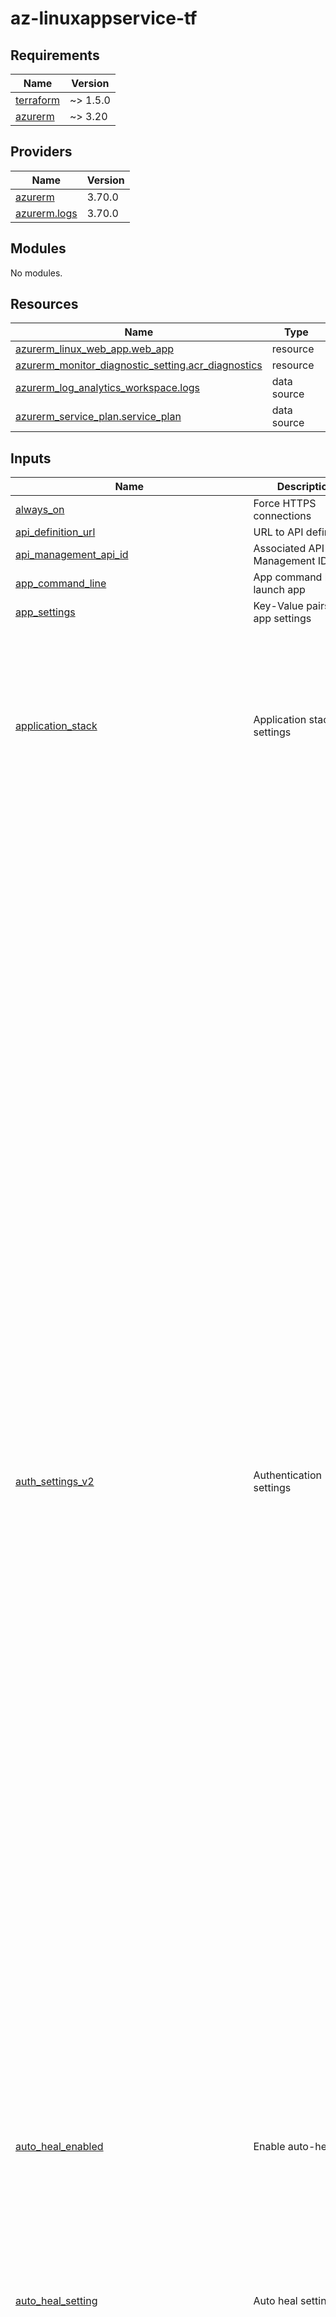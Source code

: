 # az-linuxappservice-tf

<!-- BEGIN_TF_DOCS -->
## Requirements

| Name | Version |
|------|---------|
| <a name="requirement_terraform"></a> [terraform](#requirement\_terraform) | ~> 1.5.0 |
| <a name="requirement_azurerm"></a> [azurerm](#requirement\_azurerm) | ~> 3.20 |

## Providers

| Name | Version |
|------|---------|
| <a name="provider_azurerm"></a> [azurerm](#provider\_azurerm) | 3.70.0 |
| <a name="provider_azurerm.logs"></a> [azurerm.logs](#provider\_azurerm.logs) | 3.70.0 |

## Modules

No modules.

## Resources

| Name | Type |
|------|------|
| [azurerm_linux_web_app.web_app](https://registry.terraform.io/providers/hashicorp/azurerm/latest/docs/resources/linux_web_app) | resource |
| [azurerm_monitor_diagnostic_setting.acr_diagnostics](https://registry.terraform.io/providers/hashicorp/azurerm/latest/docs/resources/monitor_diagnostic_setting) | resource |
| [azurerm_log_analytics_workspace.logs](https://registry.terraform.io/providers/hashicorp/azurerm/latest/docs/data-sources/log_analytics_workspace) | data source |
| [azurerm_service_plan.service_plan](https://registry.terraform.io/providers/hashicorp/azurerm/latest/docs/data-sources/service_plan) | data source |

## Inputs

| Name | Description | Type | Default | Required |
|------|-------------|------|---------|:--------:|
| <a name="input_always_on"></a> [always\_on](#input\_always\_on) | Force HTTPS connections | `bool` | `true` | no |
| <a name="input_api_definition_url"></a> [api\_definition\_url](#input\_api\_definition\_url) | URL to API definition | `string` | `null` | no |
| <a name="input_api_management_api_id"></a> [api\_management\_api\_id](#input\_api\_management\_api\_id) | Associated API Management ID | `string` | `null` | no |
| <a name="input_app_command_line"></a> [app\_command\_line](#input\_app\_command\_line) | App command line to launch app | `string` | `null` | no |
| <a name="input_app_settings"></a> [app\_settings](#input\_app\_settings) | Key-Value pairs of app settings | `map(string)` | `{}` | no |
| <a name="input_application_stack"></a> [application\_stack](#input\_application\_stack) | Application stack settings | <pre>object({<br>    docker_image        = optional(string)<br>    docker_image_tag    = optional(string)<br>    dotnet_version      = optional(string)<br>    go_version          = optional(string)<br>    java_server         = optional(string)<br>    java_server_version = optional(string)<br>    java_version        = optional(string)<br>    node_version        = optional(string)<br>    php_version         = optional(string)<br>    python_version      = optional(string)<br>    ruby_version        = optional(string)<br>  })</pre> | n/a | yes |
| <a name="input_auth_settings_v2"></a> [auth\_settings\_v2](#input\_auth\_settings\_v2) | Authentication settings | <pre>object({<br>    auth_enabled                            = optional(bool, true)<br>    runtime_version                         = optional(string, "~1")<br>    config_file_path                        = optional(string)<br>    require_authentication                  = optional(bool, true)<br>    unauthenticated_action                  = optional(string, "RedirectToLoginPage")<br>    default_provider                        = optional(string)<br>    excluded_paths                          = optional(list(string))<br>    http_route_api_prefix                   = optional(string, "/.auth")<br>    forward_proxy_convention                = optional(string, "ForwardProxyConventionNoProxy")<br>    forward_proxy_custom_host_header_name   = optional(string)<br>    forward_proxy_custom_scheme_header_name = optional(string)<br>    apple_v2 = optional(object({<br>      client_id                  = string<br>      client_secret_setting_name = string<br>    }))<br>    active_directory_v2 = optional(object({<br>      tenant_auth_endpoint                 = string<br>      client_id                            = string<br>      client_secret_setting_name           = optional(string)<br>      client_secret_certificate_thumbprint = optional(string)<br>      jwt_allowed_groups                   = optional(list(string))<br>      jwt_allowed_client_applications      = optional(list(string))<br>      www_authentication_disabled          = optional(bool, false)<br>      allowed_groups                       = optional(list(string))<br>      allowed_identities                   = optional(list(string))<br>      allowed_applications                 = optional(list(string))<br>      login_parameters                     = optional(map(string))<br>      allowed_audiences                    = optional(list(string))<br>    }))<br>    azure_static_web_app_v2 = optional(object({<br>      client_id = string<br>    }))<br>    custom_oidc_v2 = optional(list(object({<br>      name                          = string<br>      client_id                     = string<br>      openid_configuration_endpoint = string<br>      name_claim_type               = optional(string)<br>      scopes                        = optional(list(string))<br>      client_credential_method      = string<br>      client_secret_setting_name    = string<br>      authorisation_endpoint        = string<br>      token_endpoint                = string<br>      issuer_endpoint               = string<br>      certification_uri             = string<br>    })))<br>    facebook_v2 = optional(object({<br>      app_id                  = string<br>      app_secret_setting_name = string<br>      graph_api_version       = optional(string)<br>      login_scopes            = optional(list(string))<br>    }))<br>    github_v2 = optional(object({<br>      client_id                  = string<br>      client_secret_setting_name = string<br>      login_scopes               = optional(list(string))<br>    }))<br>    google_v2 = optional(object({<br>      client_id                  = string<br>      client_secret_setting_name = string<br>      allowed_audiences          = optional(list(string))<br>      login_scopes               = optional(list(string))<br>    }))<br>    microsoft_v2 = optional(object({<br>      client_id                  = string<br>      client_secret_setting_name = string<br>      allowed_audiences          = optional(list(string))<br>      login_scopes               = optional(list(string))<br>    }))<br>    twitter_v2 = optional(object({<br>      consumer_key                 = string<br>      consumer_secret_setting_name = string<br>    }))<br>    login = object({<br>      logout_endpoint                   = optional(string)<br>      token_store_enabled               = optional(bool, false)<br>      token_refresh_extension_time      = optional(number, 72)<br>      token_store_path                  = optional(string)<br>      token_store_sas_setting_name      = optional(string)<br>      preserve_url_fragments_for_logins = optional(bool, false)<br>      allowed_external_redirect_urls    = optional(list(string))<br>      cookie_expiration_convention      = optional(string, "FixedTime")<br>      cookie_expiration_time            = optional(string, "08:00:00")<br>      validate_nonce                    = optional(bool, true)<br>      nonce_expiration_time             = optional(string, "05:00:00")<br>    })<br>  })</pre> | `null` | no |
| <a name="input_auto_heal_enabled"></a> [auto\_heal\_enabled](#input\_auto\_heal\_enabled) | Enable auto-heal | `bool` | `true` | no |
| <a name="input_auto_heal_setting"></a> [auto\_heal\_setting](#input\_auto\_heal\_setting) | Auto heal settings | <pre>object({<br>    minimum_process_execution_time = string<br>    requests = optional(list(object({<br>      count    = number<br>      interval = string<br>    })), [])<br>    slow_requests = optional(list(object({<br>      count      = number<br>      interval   = string<br>      time_taken = string<br>      path       = optional(string)<br>    })), [])<br>    status_codes = optional(list(object({<br>      count             = number<br>      interval          = string<br>      status_code_range = string<br>      path              = optional(string)<br>      sub_status        = optional(number)<br>      win32_status      = optional(number)<br>    })), [])<br>  })</pre> | n/a | yes |
| <a name="input_backup"></a> [backup](#input\_backup) | Backup settings | <pre>object({<br>    name                     = string<br>    sas_reference            = string<br>    enabled                  = optional(bool, true)<br>    frequency_interval       = number<br>    frequency_unit           = string<br>    keep_at_least_one_backup = optional(bool, false)<br>    retention_period_days    = number<br>  })</pre> | `null` | no |
| <a name="input_client_affinity_enabled"></a> [client\_affinity\_enabled](#input\_client\_affinity\_enabled) | Enable cookie affinity | `bool` | `false` | no |
| <a name="input_client_certificate_enabled"></a> [client\_certificate\_enabled](#input\_client\_certificate\_enabled) | Enable client certificate | `bool` | `false` | no |
| <a name="input_client_certificate_exclusion_paths"></a> [client\_certificate\_exclusion\_paths](#input\_client\_certificate\_exclusion\_paths) | Exclude URL paths from client certificate check | `string` | `null` | no |
| <a name="input_client_certificate_mode"></a> [client\_certificate\_mode](#input\_client\_certificate\_mode) | Access settings for client certificate | `string` | `"Required"` | no |
| <a name="input_connection_string_values"></a> [connection\_string\_values](#input\_connection\_string\_values) | Connection string values for the app | `map(string)` | `{}` | no |
| <a name="input_connection_strings"></a> [connection\_strings](#input\_connection\_strings) | Connection strings for the app | <pre>list(object({<br>    name            = string<br>    type            = string<br>    value_reference = string<br>  }))</pre> | `[]` | no |
| <a name="input_container_registry_managed_identity_client_id"></a> [container\_registry\_managed\_identity\_client\_id](#input\_container\_registry\_managed\_identity\_client\_id) | The Client ID of the Managed Service Identity to use for connections to the Azure Container Registry. | `string` | `null` | no |
| <a name="input_container_registry_use_managed_identity"></a> [container\_registry\_use\_managed\_identity](#input\_container\_registry\_use\_managed\_identity) | Should connections for Azure Container Registry use Managed Identity. | `bool` | `false` | no |
| <a name="input_cors"></a> [cors](#input\_cors) | Cross Origin Resource Sharing settings | <pre>object({<br>    allowed_origins     = list(string)<br>    support_credentials = optional(bool, false)<br>  })</pre> | `null` | no |
| <a name="input_default_documents"></a> [default\_documents](#input\_default\_documents) | Specifies a list of Default Documents for the Linux Web App. | `list(string)` | `null` | no |
| <a name="input_enabled"></a> [enabled](#input\_enabled) | Enable web app | `bool` | `true` | no |
| <a name="input_headers"></a> [headers](#input\_headers) | Headers to use for IP restrictions | <pre>map(object({<br>    x_azure_fdid      = optional(string)<br>    x_fd_health_probe = optional(string)<br>    x_forwarded_for   = optional(string)<br>    x_forwarded_host  = optional(string)<br>  }))</pre> | `{}` | no |
| <a name="input_health_check_eviction_time_in_min"></a> [health\_check\_eviction\_time\_in\_min](#input\_health\_check\_eviction\_time\_in\_min) | The amount of time in minutes that a node can be unhealthy before being removed from the load balancer. Possible values are between 2 and 10. Only valid in conjunction with health\_check\_path. | `number` | `2` | no |
| <a name="input_health_check_path"></a> [health\_check\_path](#input\_health\_check\_path) | The path to the Health Check. | `string` | n/a | yes |
| <a name="input_https_only"></a> [https\_only](#input\_https\_only) | Force HTTPS connections | `bool` | `true` | no |
| <a name="input_ip_restrictions"></a> [ip\_restrictions](#input\_ip\_restrictions) | IP restrictions for the app | <pre>list(object({<br>    name                      = string<br>    action                    = optional(string, "Allow")<br>    ip_address                = optional(string)<br>    priority                  = number<br>    service_tag               = optional(string)<br>    virtual_network_subnet_id = optional(string)<br>    headers = optional(object({<br>      x_azure_fdid_reference      = optional(string)<br>      x_fd_health_probe_reference = optional(string)<br>      x_forwarded_for_reference   = optional(string)<br>      x_forwarded_host_reference  = optional(string)<br>    }))<br>  }))</pre> | `[]` | no |
| <a name="input_load_balancing_mode"></a> [load\_balancing\_mode](#input\_load\_balancing\_mode) | The Site load balancing. Possible values include: WeightedRoundRobin, LeastRequests, LeastResponseTime, WeightedTotalTraffic, RequestHash, PerSiteRoundRobin. | `string` | `"LeastRequests"` | no |
| <a name="input_local_mysql_enabled"></a> [local\_mysql\_enabled](#input\_local\_mysql\_enabled) | Use Local MySQL | `bool` | `false` | no |
| <a name="input_log_analytics_workspace_name"></a> [log\_analytics\_workspace\_name](#input\_log\_analytics\_workspace\_name) | Name of Log Analytics Workspace to send diagnostics | `string` | n/a | yes |
| <a name="input_log_analytics_workspace_resource_group_name"></a> [log\_analytics\_workspace\_resource\_group\_name](#input\_log\_analytics\_workspace\_resource\_group\_name) | Resource Group of Log Analytics Workspace to send diagnostics | `string` | n/a | yes |
| <a name="input_logs"></a> [logs](#input\_logs) | Logging settings | <pre>object({<br>    detailed_error_messages = optional(bool, true)<br>    failed_request_tracing  = optional(bool, true)<br>    application_logs = object({<br>      file_system_level = optional(string, "Information")<br>      azure_blob_storage = object({<br>        level             = optional(string, "Information")<br>        retention_in_days = optional(number, 365)<br>        sas_url_reference = string<br>      })<br>    })<br>    http_logs = object({<br>      azure_blob_storage_http = object({<br>        retention_in_days = optional(number, 365)<br>        sas_url_reference = string<br>      })<br>    })<br>  })</pre> | n/a | yes |
| <a name="input_resource_group_name"></a> [resource\_group\_name](#input\_resource\_group\_name) | The name of the resource group to deploy the web app to | `string` | n/a | yes |
| <a name="input_sas_urls"></a> [sas\_urls](#input\_sas\_urls) | Storage Account SAS urls | `map(string)` | `{}` | no |
| <a name="input_scm_ip_restrictions"></a> [scm\_ip\_restrictions](#input\_scm\_ip\_restrictions) | SCM IP restrictions for the app | <pre>list(object({<br>    name                      = string<br>    action                    = optional(string, "Allow")<br>    ip_address                = optional(string)<br>    priority                  = number<br>    service_tag               = optional(string)<br>    virtual_network_subnet_id = optional(string)<br>    headers = optional(object({<br>      x_azure_fdid_reference      = optional(string)<br>      x_fd_health_probe_reference = optional(string)<br>      x_forwarded_for_reference   = optional(string)<br>      x_forwarded_host_reference  = optional(string)<br>    }))<br>  }))</pre> | `[]` | no |
| <a name="input_scm_use_main_ip_restriction"></a> [scm\_use\_main\_ip\_restriction](#input\_scm\_use\_main\_ip\_restriction) | Should the Linux Web App ip\_restriction configuration be used for the SCM also. | `bool` | `true` | no |
| <a name="input_service_plan_name"></a> [service\_plan\_name](#input\_service\_plan\_name) | The name of the service plan to deploy the web app to | `string` | n/a | yes |
| <a name="input_service_plan_resource_group_name"></a> [service\_plan\_resource\_group\_name](#input\_service\_plan\_resource\_group\_name) | The name of the resource group of the service plan to deploy the web app to | `string` | n/a | yes |
| <a name="input_sticky_settings"></a> [sticky\_settings](#input\_sticky\_settings) | Settings that dont change on slot swap | <pre>object({<br>    app_setting_names       = optional(list(string))<br>    connection_string_names = optional(list(string))<br>  })</pre> | `null` | no |
| <a name="input_tags"></a> [tags](#input\_tags) | Tags to apply | `map(string)` | n/a | yes |
| <a name="input_use_32_bit_worker"></a> [use\_32\_bit\_worker](#input\_use\_32\_bit\_worker) | Run on 32-bit worker | `bool` | `false` | no |
| <a name="input_vnet_route_all_enabled"></a> [vnet\_route\_all\_enabled](#input\_vnet\_route\_all\_enabled) | Apply NAT Gateways, Network Security Groups and User Defined Routes to all outbound traffic | `bool` | `true` | no |
| <a name="input_web_app_name"></a> [web\_app\_name](#input\_web\_app\_name) | The name of the web app to deploy | `string` | n/a | yes |
| <a name="input_websockets_enabled"></a> [websockets\_enabled](#input\_websockets\_enabled) | Enable web sockets | `bool` | `false` | no |
| <a name="input_worker_count"></a> [worker\_count](#input\_worker\_count) | The number of Workers | `number` | `null` | no |
| <a name="input_zip_deploy_file"></a> [zip\_deploy\_file](#input\_zip\_deploy\_file) | Local path of zip file to deploy | `string` | `null` | no |

## Outputs

No outputs.
<!-- END_TF_DOCS -->
